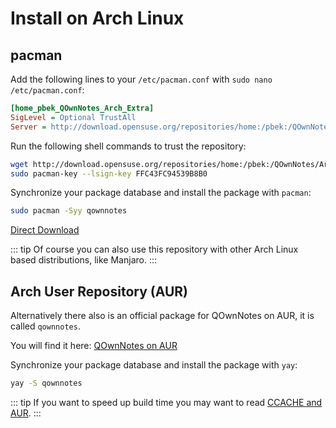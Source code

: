 # Install on Arch Linux

## pacman

Add the following lines to your `/etc/pacman.conf` with `sudo nano /etc/pacman.conf`:

```ini
[home_pbek_QOwnNotes_Arch_Extra]
SigLevel = Optional TrustAll
Server = http://download.opensuse.org/repositories/home:/pbek:/QOwnNotes/Arch_Extra/$arch
```

Run the following shell commands to trust the repository:

```bash
wget http://download.opensuse.org/repositories/home:/pbek:/QOwnNotes/Arch_Extra/x86_64/home_pbek_QOwnNotes_Arch_Extra.key -O - | sudo pacman-key --add -
sudo pacman-key --lsign-key FFC43FC94539B8B0
```

Synchronize your package database and install the package with `pacman`:

```bash
sudo pacman -Syy qownnotes
```

[Direct Download](https://build.opensuse.org/package/binaries/home:pbek:QOwnNotes/desktop/Arch_Extra)

::: tip
Of course you can also use this repository with other Arch Linux based distributions, like Manjaro.
:::

## Arch User Repository (AUR)

Alternatively there also is an official package for QOwnNotes on AUR, it is called `qownnotes`.

You will find it here: [QOwnNotes on AUR](https://aur.archlinux.org/packages/qownnotes)

Synchronize your package database and install the package with `yay`:

```bash
yay -S qownnotes
```

::: tip
If you want to speed up build time you may want to read
[CCACHE and AUR](https://www.reddit.com/r/archlinux/comments/6vez44/a_small_tip_if_you_compile_from_aur/).
:::
